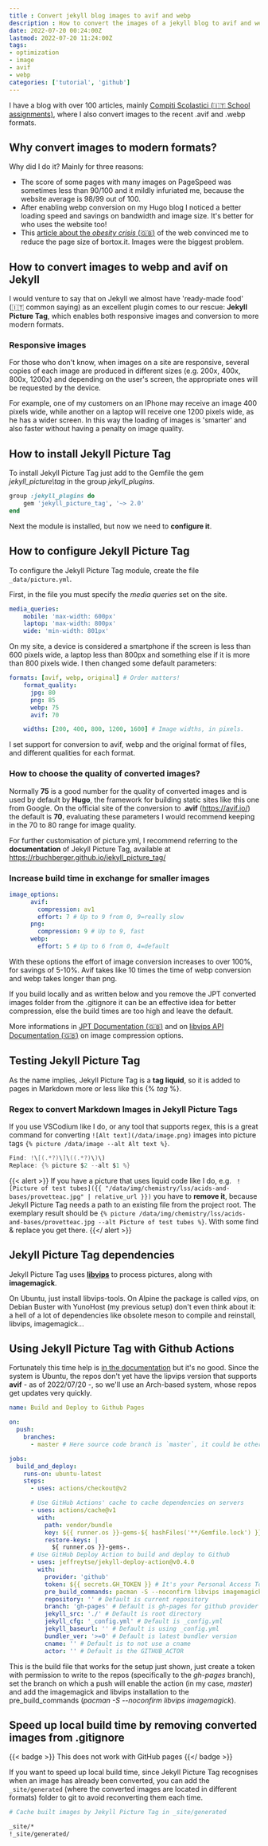 ```yaml
---
title : Convert jekyll blog images to avif and webp
description : How to convert the images of a jekyll blog to avif and webp formats
date: 2022-07-20 00:24:00Z
lastmod: 2022-07-20 11:24:00Z
tags:
- optimization
- image
- avif
- webp
categories: ['tutorial', 'github']
---
```


I have a blog with over 100 articles, mainly [Compiti Scolastici (:it: School assignments)](https://bortox.it/Compiti-scolastici), where I also convert images to the recent .avif and .webp formats. 

## Why convert images to modern formats?

Why did I do it? Mainly for three reasons:

* The score of some pages with many images on PageSpeed was sometimes less than 90/100 and it mildly infuriated me, because the website average is 98/99 out of 100.
* After enabling webp conversion on my Hugo blog I noticed a better loading speed and savings on bandwidth and image size. It's better for who uses the website too!
* This [article about the _obesity crisis_ (:gb:)](https://idlewords.com/talks/website_obesity.htm) of the web convinced me to reduce the page size of bortox.it. Images were the biggest problem.

## How to convert images to webp and avif on Jekyll

I would venture to say that on Jekyll we almost have 'ready-made food' (:it: common saying) as an excellent plugin comes to our rescue: **Jekyll Picture Tag**, which enables both responsive images and conversion to more modern formats.

### Responsive images

For those who don't know, when images on a site are responsive, several copies of each image are produced in different sizes (e.g. 200x, 400x, 800x, 1200x) and depending on the user's screen, the appropriate ones will be requested by the device.

For example, one of my customers on an IPhone may receive an image 400 pixels wide, while another on a laptop will receive one 1200 pixels wide, as he has a wider screen. In this way the loading of images is 'smarter' and also faster without having a penalty on image quality.

## How to install Jekyll Picture Tag

To install Jekyll Picture Tag just add to the Gemfile the gem _jekyll\_picture\tag_ in the group _jekyll\_plugins_. 

```ruby
group :jekyll_plugins do
	gem 'jekyll_picture_tag', '~> 2.0'
end
```

Next the module is installed, but now we need to **configure it**.

## How to configure Jekyll Picture Tag

To configure the Jekyll Picture Tag module, create the file `_data/picture.yml`. 

First, in the file you must specify the _media queries_ set on the site. 

```yaml
media_queries:
    mobile: 'max-width: 600px'
    laptop: 'max-width: 800px'
    wide: 'min-width: 801px'
```

On my site, a device is considered a smartphone if the screen is less than 600 pixels wide, a laptop less than 800px and something else if it is more than 800 pixels wide. I then changed some default parameters:

```yaml
formats: [avif, webp, original] # Order matters!
    format_quality:
      jpg: 80
      png: 85
      webp: 75
      avif: 70

    widths: [200, 400, 800, 1200, 1600] # Image widths, in pixels.
```
I set support for conversion to avif, webp and the original format of files, and different qualities for each format.

### How to choose the quality of converted images?

Normally **75** is a good number for the quality of converted images and is used by default by **Hugo**, the framework for building static sites like this one from Google. On the official site of the conversion to .**avif** (https://avif.io/) the default is **70**, evaluating these parameters I would recommend keeping in the 70 to 80 range for image quality.

For further customisation of picture.yml, I recommend referring to the **documentation** of Jekyll Picture Tag, available at https://rbuchberger.github.io/jekyll_picture_tag/

### Increase build time in exchange for smaller images

```yaml
image_options:
      avif:
        compression: av1
        effort: 7 # Up to 9 from 0, 9=really slow
      png:
        compression: 9 # Up to 9, fast
      webp:
        effort: 5 # Up to 6 from 0, 4=default
```

With these options the effort of image conversion increases to over 100%, for savings of 5-10%. Avif takes like 10 times the time of webp conversion and webp takes longer than png. 

If you build locally and as written below and you remove the JPT converted images folder from the .gitignore it can be an effective idea for better compression, else the build times are too high and leave the default.

More informations in [JPT Documentation (:gb:)](https://rbuchberger.github.io/jekyll_picture_tag/users/presets/image_quality.html) and on [libvips API Documentation (:gb:)](https://www.libvips.org/API/current/VipsForeignSave.html#vips-heifsave) on image compression options.

## Testing Jekyll Picture Tag

As the name implies, Jekyll Picture Tag is a **tag liquid**, so it is added to pages in Markdown more or less like this {% _tag_ %}. 

### Regex to convert Markdown Images in Jekyll Picture Tags

If you use VSCodium like I do, or any tool that supports regex, this is a great command for converting `![Alt text](/data/image.png)` images into picture tags `{% picture /data/image --alt Alt text %}`.

```java
Find: !\[(.*?)\]\((.*?)\)\)
Replace: {% picture $2 --alt $1 %}
```


{{< alert >}}
If you have a picture that uses liquid code like I do, e.g. ` ![Picture of test tubes]({{ "/data/img/chemistry/lss/acids-and-bases/provetteac.jpg" | relative_url }})` you have to **remove it**, because Jekyll Picture Tag needs a path to an existing file from the project root. The exemplary result should be `{% picture /data/img/chemistry/lss/acids-and-bases/provetteac.jpg --alt Picture of test tubes %}`. With some find & replace you get there.
{{</ alert >}}

## Jekyll Picture Tag dependencies

Jekyll Picture Tag uses [**libvips**](https://www.libvips.org/) to process pictures, along with **imagemagick**.

On Ubuntu, just install libvips-tools. On Alpine the package is called _vips_, on Debian Buster with YunoHost (my previous setup) don't even think about it: a hell of a lot of dependencies like obsolete meson to compile and reinstall, libvips, imagemagick...

## Using Jekyll Picture Tag with Github Actions

Fortunately this time help is [in the documentation](https://rbuchberger.github.io/jekyll_picture_tag/users/deployment.html?highlight=svg#github-pages) but it's no good. Since the system is Ubuntu, the repos don't yet have the lipvips version that supports **avif** - as of 2022/07/20 -, so we'll use an Arch-based system, whose repos get updates very quickly.

```yaml
name: Build and Deploy to Github Pages

on:
  push:
    branches:
      - master # Here source code branch is `master`, it could be other branches

jobs:
  build_and_deploy:
    runs-on: ubuntu-latest
    steps:
      - uses: actions/checkout@v2

      # Use GitHub Actions' cache to cache dependencies on servers
      - uses: actions/cache@v1
        with:
          path: vendor/bundle
          key: ${{ runner.os }}-gems-${ hashFiles('**/Gemfile.lock') }}
          restore-keys: |
            ${ runner.os }}-gems-.
      # Use GitHub Deploy Action to build and deploy to Github
      - uses: jeffreytse/jekyll-deploy-action@v0.4.0
        with:
          provider: 'github'
          token: ${{ secrets.GH_TOKEN }} # It's your Personal Access Token(PAT)
          pre_build_commands: pacman -S --noconfirm libvips imagemagick
          repository: '' # Default is current repository
          branch: 'gh-pages' # Default is gh-pages for github provider
          jekyll_src: './' # Default is root directory
          jekyll_cfg: '_config.yml' # Default is _config.yml
          jekyll_baseurl: '' # Default is using _config.yml
          bundler_ver: '>=0' # Default is latest bundler version
          cname: '' # Default is to not use a cname
          actor: '' # Default is the GITHUB_ACTOR
```

This is the build file that works for the setup just shown, just create a token with permission to write to the repos (specifically to the _gh-pages_ branch), set the branch on which a push will enable the action (in my case, _master_)  and add the imagemagick and libvips installation to the pre_build_commands (_pacman -S --noconfirm libvips imagemagick_).

## Speed up local build time by removing converted images from .gitignore

{{< badge >}}
This does not work with GitHub pages
{{</ badge >}}

If you want to speed up local build time, since Jekyll Picture Tag recognises when an image has already been converted, you can add the `_site/generated` (where the converted images are located in different formats) folder to git to avoid reconverting them each time.

```bash
# Cache built images by Jekyll Picture Tag in _site/generated

_site/*
!_site/generated/
```